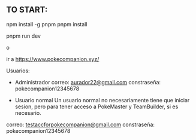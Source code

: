 ## TO START:
npm install -g pnpm
pnpm install
<!-- Si desea hacer un pnpm run build, crear un .env con las mismas variables que el .env.development -->
pnpm run dev <!-- (para localhost) -->

o

ir a https://www.pokecompanion.xyz/


Usuarios:

- Administrador
correo: aurador22@gmail.com
constraseña: pokecompanion12345678

- Usuario normal
Un usuario normal no necesariamente tiene que iniciar sesion, pero para tener acceso a PokeMaster y TeamBuilder, si es necesario.

correo: testaccforpokecompanion@gmail.com
constraseña: pokecompanion12345678